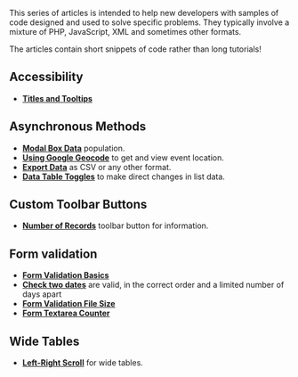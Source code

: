 <!-- Filename: J4.x:Tips_and_Tricks_for_Joomla_4_Developers / Display title: Tips and Tricks for Joomla 4 Developers -->

This series of articles is intended to help new developers with samples
of code designed and used to solve specific problems. They typically
involve a mixture of PHP, JavaScript, XML and sometimes other formats.

The articles contain short snippets of code rather than long tutorials!

## Accessibility

- **<a
  href="https://docs.joomla.org/Joomla_4_Tips_and_Tricks:_Titles_and_Tooltips"
  class="mw-redirect"
  title="Joomla 4 Tips and Tricks: Titles and Tooltips">Titles and
  Tooltips</a>**

## Asynchronous Methods

- **[Modal Box
  Data](https://docs.joomla.org/J4.x:Joomla_4_Tips_and_Tricks:_Modal_Box_Data "J4.x:Joomla 4 Tips and Tricks: Modal Box Data")**
  population.
- **[Using Google
  Geocode](https://docs.joomla.org/J4.x:Joomla_4_Tips_and_Tricks:_Using_Google_Geocode "J4.x:Joomla 4 Tips and Tricks: Using Google Geocode")**
  to get and view event location.
- **[Export
  Data](https://docs.joomla.org/J4.x:Joomla_4_Tips_and_Tricks:_Export_Data "J4.x:Joomla 4 Tips and Tricks: Export Data")**
  as CSV or any other format.
- **[Data Table
  Toggles](https://docs.joomla.org/J4.x:Joomla_4_Tips_and_Tricks:_Data_Table_Toggles "J4.x:Joomla 4 Tips and Tricks: Data Table Toggles")**
  to make direct changes in list data.

## Custom Toolbar Buttons

- **[Number of
  Records](https://docs.joomla.org/J4.x:Joomla_4_Tips_and_Tricks:_Number_of_Records "J4.x:Joomla 4 Tips and Tricks: Number of Records")**
  toolbar button for information.

## Form validation

- **[Form Validation
  Basics](https://docs.joomla.org/J4.x:Joomla_4_Tips_and_Tricks:_Form_Validation_Basics "J4.x:Joomla 4 Tips and Tricks: Form Validation Basics")**
- **[Check two
  dates](https://docs.joomla.org/J4.x:Joomla_4_Tips_and_Tricks:_Check_two_dates "J4.x:Joomla 4 Tips and Tricks: Check two dates")**
  are valid, in the correct order and a limited number of days apart
- **[Form Validation File
  Size](https://docs.joomla.org/J4.x:Joomla_4_Tips_and_Tricks:_Form_Validation_File_Size "J4.x:Joomla 4 Tips and Tricks: Form Validation File Size")**
- **[Form Textarea
  Counter](https://docs.joomla.org/J4.x:Joomla_4_Tips_and_Tricks:_Form_Textarea_Counter "J4.x:Joomla 4 Tips and Tricks: Form Textarea Counter")**

## Wide Tables

- **[Left-Right
  Scroll](https://docs.joomla.org/J4.x:Joomla_4_Tips_and_Tricks:_Table_Left-Right_Scroll "J4.x:Joomla 4 Tips and Tricks: Table Left-Right Scroll")**
  for wide tables.
